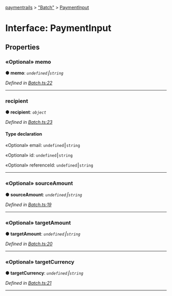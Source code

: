 [paymentrails](../README.md) > ["Batch"](../modules/_batch_.md) > [PaymentInput](../interfaces/_batch_.paymentinput.md)



# Interface: PaymentInput


## Properties
<a id="memo"></a>

### «Optional» memo

**●  memo**:  *`undefined`⎮`string`* 

*Defined in [Batch.ts:22](https://github.com/PaymentRails/javascript-sdk/blob/e46ce8e/lib/Batch.ts#L22)*





___

<a id="recipient"></a>

###  recipient

**●  recipient**:  *`object`* 

*Defined in [Batch.ts:23](https://github.com/PaymentRails/javascript-sdk/blob/e46ce8e/lib/Batch.ts#L23)*


#### Type declaration




«Optional»  email: `undefined`⎮`string`






«Optional»  id: `undefined`⎮`string`






«Optional»  referenceId: `undefined`⎮`string`







___

<a id="sourceamount"></a>

### «Optional» sourceAmount

**●  sourceAmount**:  *`undefined`⎮`string`* 

*Defined in [Batch.ts:19](https://github.com/PaymentRails/javascript-sdk/blob/e46ce8e/lib/Batch.ts#L19)*





___

<a id="targetamount"></a>

### «Optional» targetAmount

**●  targetAmount**:  *`undefined`⎮`string`* 

*Defined in [Batch.ts:20](https://github.com/PaymentRails/javascript-sdk/blob/e46ce8e/lib/Batch.ts#L20)*





___

<a id="targetcurrency"></a>

### «Optional» targetCurrency

**●  targetCurrency**:  *`undefined`⎮`string`* 

*Defined in [Batch.ts:21](https://github.com/PaymentRails/javascript-sdk/blob/e46ce8e/lib/Batch.ts#L21)*





___


